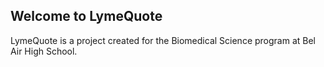 ## Welcome to LymeQuote

LymeQuote is a project created for the Biomedical Science program at Bel Air High School.


<script type="text/javascript" src="./quotes.js"></script>

<script>
  var index
  var old_index
  
  function random_quote() {
    old_index = index

    while (index == old_index) {
      index = Math.floor(Math.random() * quotes.length);
    }

    if (quotes[index].author != null) {
      quote = quote + " — " + quotes[index].author;
    } else {
      quote = quote + " —  Unknown";
    }

    if (quotes[index].date != null) {
      quote = quote + ", " + quotes[index].date;
    }

    description = ""

    if (quotes[index].description != null) {
      description = quotes[index].description;
    }

    document.getElementById("quote").innerHTML = quote;
    document.getElementById("description").innerHTML = description;

  random_quote();
  }
</script>